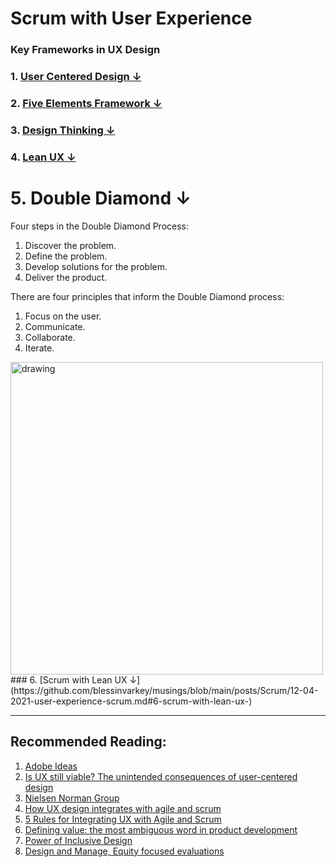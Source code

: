 # Scrum with User Experience 

### Key Frameworks in UX Design

### 1. [User Centered Design  ↓](https://github.com/blessinvarkey/musings/blob/main/posts/design/user-centered-design.md#1-user-centered-design-)  
### 2. [Five Elements Framework ↓](https://github.com/blessinvarkey/musings/blob/main/posts/design/five-elements-framework.md#2-five-elements-framework-)
### 3. [Design Thinking ↓](https://github.com/blessinvarkey/musings/blob/main/posts/design/design-thinking.md#3-design-thinking-)
### 4. [Lean UX ↓](https://github.com/blessinvarkey/musings/blob/main/posts/design/lean-ux.md#4-lean-ux-)

# 5. Double Diamond ↓

Four steps in the Double Diamond Process:
1. Discover the problem.
2. Define the problem. 
3. Develop solutions for the problem. 
4. Deliver the product. 

There are four principles that inform the Double Diamond process: 
1. Focus on the user. 
2. Communicate.
3. Collaborate.
4. Iterate. 

<img src = "https://upload.wikimedia.org/wikipedia/commons/b/bd/Double_diamond.png" alt = "drawing" width = "500">
### 6. [Scrum with Lean UX ↓](https://github.com/blessinvarkey/musings/blob/main/posts/Scrum/12-04-2021-user-experience-scrum.md#6-scrum-with-lean-ux-)

---
## Recommended Reading:
1. [Adobe Ideas](https://xd.adobe.com/ideas/)
2. [Is UX still viable? The unintended consequences of user-centered design](https://uxdesign.cc)
3. [Nielsen Norman Group](https://www.nngroup.com/articles/)
4. [How UX design integrates with agile and scrum](https://medium.com/swlh/here-is-how-ux-design-integrates-with-agile-and-scrum-4f3cf8c10e24)
5. [5 Rules for Integrating UX with Agile and Scrum](https://medium.com/swlh/5-rules-for-integrating-ux-with-agile-scrum-b048babb9a89)
6. [Defining value: the most ambiguous word in product development](https://medium.com/swlh/defining-value-the-most-ambiguous-word-in-product-development-3c36af377ecd)
7. [Power of Inclusive Design](https://www.designbetter.co/podcast/benjamin-evans)
8. [Design and Manage, Equity focused evaluations](https://evalpartners.org/sites/default/files/EWP5_Equity_focused_evaluations.pdf)
